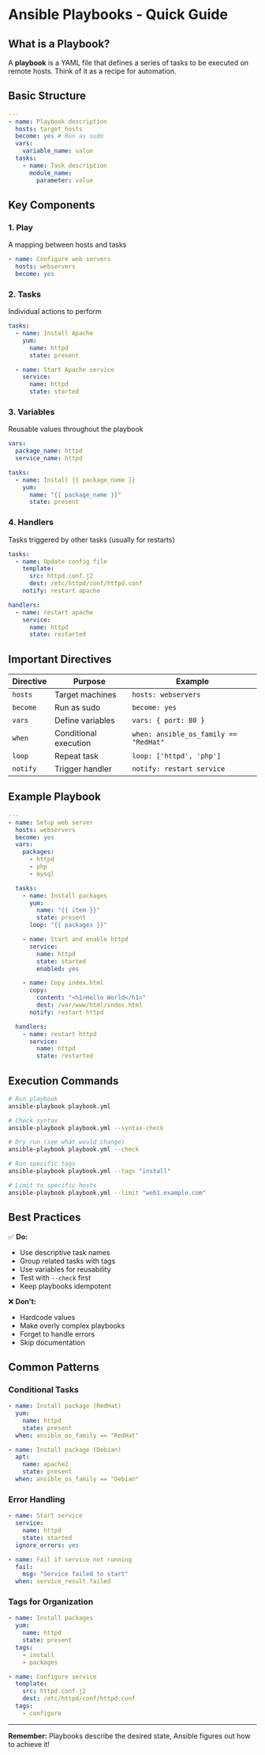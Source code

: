 # Ansible Playbooks - Quick Guide

## What is a Playbook?

A **playbook** is a YAML file that defines a series of tasks to be executed on remote hosts. Think of it as a recipe for automation.

## Basic Structure

```yaml
---
- name: Playbook description
  hosts: target_hosts
  become: yes # Run as sudo
  vars:
    variable_name: value
  tasks:
    - name: Task description
      module_name:
        parameter: value
```

## Key Components

### 1. Play

A mapping between hosts and tasks

```yaml
- name: Configure web servers
  hosts: webservers
  become: yes
```

### 2. Tasks

Individual actions to perform

```yaml
tasks:
  - name: Install Apache
    yum:
      name: httpd
      state: present

  - name: Start Apache service
    service:
      name: httpd
      state: started
```

### 3. Variables

Reusable values throughout the playbook

```yaml
vars:
  package_name: httpd
  service_name: httpd

tasks:
  - name: Install {{ package_name }}
    yum:
      name: "{{ package_name }}"
      state: present
```

### 4. Handlers

Tasks triggered by other tasks (usually for restarts)

```yaml
tasks:
  - name: Update config file
    template:
      src: httpd.conf.j2
      dest: /etc/httpd/conf/httpd.conf
    notify: restart apache

handlers:
  - name: restart apache
    service:
      name: httpd
      state: restarted
```

## Important Directives

| Directive | Purpose               | Example                               |
| --------- | --------------------- | ------------------------------------- |
| `hosts`   | Target machines       | `hosts: webservers`                   |
| `become`  | Run as sudo           | `become: yes`                         |
| `vars`    | Define variables      | `vars: { port: 80 }`                  |
| `when`    | Conditional execution | `when: ansible_os_family == "RedHat"` |
| `loop`    | Repeat task           | `loop: ['httpd', 'php']`              |
| `notify`  | Trigger handler       | `notify: restart service`             |

## Example Playbook

```yaml
---
- name: Setup web server
  hosts: webservers
  become: yes
  vars:
    packages:
      - httpd
      - php
      - mysql

  tasks:
    - name: Install packages
      yum:
        name: "{{ item }}"
        state: present
      loop: "{{ packages }}"

    - name: Start and enable httpd
      service:
        name: httpd
        state: started
        enabled: yes

    - name: Copy index.html
      copy:
        content: "<h1>Hello World</h1>"
        dest: /var/www/html/index.html
      notify: restart httpd

  handlers:
    - name: restart httpd
      service:
        name: httpd
        state: restarted
```

## Execution Commands

```bash
# Run playbook
ansible-playbook playbook.yml

# Check syntax
ansible-playbook playbook.yml --syntax-check

# Dry run (see what would change)
ansible-playbook playbook.yml --check

# Run specific tags
ansible-playbook playbook.yml --tags "install"

# Limit to specific hosts
ansible-playbook playbook.yml --limit "web1.example.com"
```

## Best Practices

✅ **Do:**

- Use descriptive task names
- Group related tasks with tags
- Use variables for reusability
- Test with `--check` first
- Keep playbooks idempotent

❌ **Don't:**

- Hardcode values
- Make overly complex playbooks
- Forget to handle errors
- Skip documentation

## Common Patterns

### Conditional Tasks

```yaml
- name: Install package (RedHat)
  yum:
    name: httpd
    state: present
  when: ansible_os_family == "RedHat"

- name: Install package (Debian)
  apt:
    name: apache2
    state: present
  when: ansible_os_family == "Debian"
```

### Error Handling

```yaml
- name: Start service
  service:
    name: httpd
    state: started
  ignore_errors: yes

- name: Fail if service not running
  fail:
    msg: "Service failed to start"
  when: service_result.failed
```

### Tags for Organization

```yaml
- name: Install packages
  yum:
    name: httpd
    state: present
  tags:
    - install
    - packages

- name: Configure service
  template:
    src: httpd.conf.j2
    dest: /etc/httpd/conf/httpd.conf
  tags:
    - configure
```

---

**Remember:** Playbooks describe the desired state, Ansible figures out how to achieve it!
